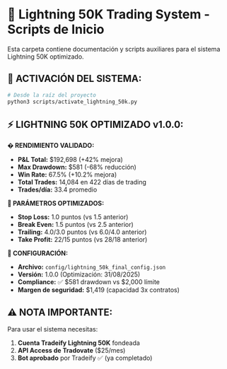 # 🚀 Lightning 50K Trading System - Scripts de Inicio

Esta carpeta contiene documentación y scripts auxiliares para el sistema Lightning 50K optimizado.

## 🎯 **ACTIVACIÓN DEL SISTEMA:**

```bash
# Desde la raíz del proyecto
python3 scripts/activate_lightning_50k.py
```

## ⚡ **LIGHTNING 50K OPTIMIZADO v1.0.0:**

**� RENDIMIENTO VALIDADO:**
- **P&L Total:** $192,698 (+42% mejora)
- **Max Drawdown:** $581 (-68% reducción) 
- **Win Rate:** 67.5% (+10.2% mejora)
- **Total Trades:** 14,084 en 422 días de trading
- **Trades/día:** 33.4 promedio

**🎯 PARÁMETROS OPTIMIZADOS:**
- **Stop Loss:** 1.0 puntos (vs 1.5 anterior)
- **Break Even:** 1.5 puntos (vs 2.5 anterior)  
- **Trailing:** 4.0/3.0 puntos (vs 6.0/4.0 anterior)
- **Take Profit:** 22/15 puntos (vs 28/18 anterior)

**🚀 CONFIGURACIÓN:**
- **Archivo:** `config/lightning_50k_final_config.json`
- **Versión:** 1.0.0 (Optimización: 31/08/2025)
- **Compliance:** ✅ $581 drawdown vs $2,000 límite
- **Margen de seguridad:** $1,419 (capacidad 3x contratos)

## ⚠️ **NOTA IMPORTANTE:**

Para usar el sistema necesitas:
1. **Cuenta Tradeify Lightning 50K** fondeada
2. **API Access de Tradovate** ($25/mes)
3. **Bot aprobado** por Tradeify ✅ (ya completado)
